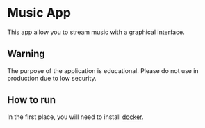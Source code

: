 # Music App

This app allow you to stream music with a graphical interface.

## Warning

The purpose of the application is educational. Please do not use in production due to low security.

## How to run

In the first place, you will need to install [docker](https://docs.docker.com/compose/install/).